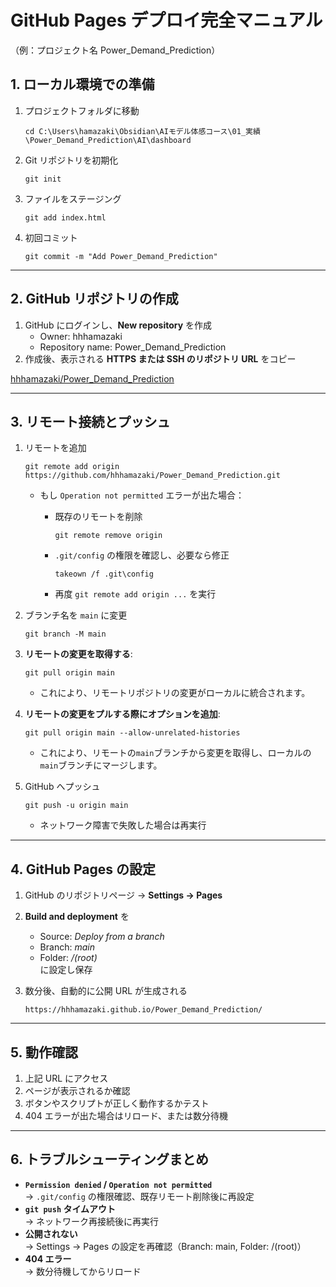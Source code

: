 
# GitHub Pages デプロイ完全マニュアル

（例：プロジェクト名 Power_Demand_Prediction）

## 1. ローカル環境での準備

1. プロジェクトフォルダに移動
    
    ```
    cd C:\Users\hamazaki\Obsidian\AIモデル体感コース\01_実績\Power_Demand_Prediction\AI\dashboard
    ```
    
2. Git リポジトリを初期化
    
    ```
    git init
    ```
    
3. ファイルをステージング
    
    ```
    git add index.html
    ```
    
4. 初回コミット
    
    ```
    git commit -m "Add Power_Demand_Prediction"
    ```
    

---

## 2. GitHub リポジトリの作成

1. GitHub にログインし、**New repository** を作成
    - Owner: hhhamazaki
    - Repository name: Power_Demand_Prediction
2. 作成後、表示される **HTTPS または SSH のリポジトリ URL** をコピー

[hhhamazaki/Power_Demand_Prediction](https://github.com/hhhamazaki/Power_Demand_Prediction)

---

## 3. リモート接続とプッシュ

1. リモートを追加
    
    ```
    git remote add origin https://github.com/hhhamazaki/Power_Demand_Prediction.git
    ```
    
    - もし `Operation not permitted` エラーが出た場合：
        - 既存のリモートを削除
            
            ```
            git remote remove origin
            ```
            
        - `.git/config` の権限を確認し、必要なら修正
            
            ```
            takeown /f .git\config

            ```
            
        - 再度 `git remote add origin ...` を実行
2. ブランチ名を `main` に変更
    
    ```
    git branch -M main
    ```

1. **リモートの変更を取得する**:
    
    `git pull origin main`
    
    - これにより、リモートリポジトリの変更がローカルに統合されます。


1. **リモートの変更をプルする際にオプションを追加**:
    
    `git pull origin main --allow-unrelated-histories`
    
    - これにより、リモートの`main`ブランチから変更を取得し、ローカルの`main`ブランチにマージします。

2. GitHub へプッシュ
    
    ```
    git push -u origin main
    ```
    
    - ネットワーク障害で失敗した場合は再実行

---

## 4. GitHub Pages の設定

1. GitHub のリポジトリページ → **Settings → Pages**
2. **Build and deployment** を
    - Source: _Deploy from a branch_
    - Branch: _main_
    - Folder: _/(root)_  
        に設定し保存
3. 数分後、自動的に公開 URL が生成される
    
    ```
    https://hhhamazaki.github.io/Power_Demand_Prediction/
    ```
    

---

## 5. 動作確認

1. 上記 URL にアクセス
2. ページが表示されるか確認
3. ボタンやスクリプトが正しく動作するかテスト
4. 404 エラーが出た場合はリロード、または数分待機

---

## 6. トラブルシューティングまとめ

- **`Permission denied` / `Operation not permitted`**  
    → `.git/config` の権限確認、既存リモート削除後に再設定
- **`git push` タイムアウト**  
    → ネットワーク再接続後に再実行
- **公開されない**  
    → Settings → Pages の設定を再確認（Branch: main, Folder: /(root)）
- **404 エラー**  
    → 数分待機してからリロード
